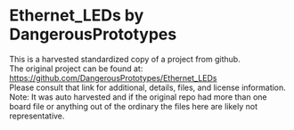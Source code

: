 
# Ethernet_LEDs by DangerousPrototypes  
This is a harvested standardized copy of a project from github.  
The original project can be found at:  
https://github.com/DangerousPrototypes/Ethernet_LEDs  
Please consult that link for additional, details, files, and license information.  
Note: It was auto harvested and if the original repo had more than one board file or anything out of the ordinary the files here are likely not representative.  
    